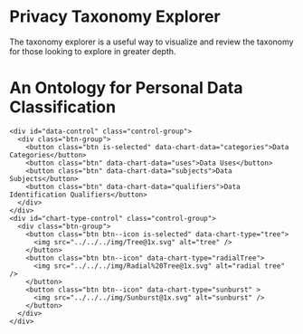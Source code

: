 # Privacy Taxonomy Explorer

The taxonomy explorer is a useful way to visualize and review the taxonomy for those looking to explore in greater depth.

<link rel="preconnect" href="https://fonts.googleapis.com" />
<link rel="preconnect" href="https://fonts.gstatic.com" crossorigin />
    <link
      href="https://fonts.googleapis.com/css2?family=Source+Sans+Pro:wght@400;600;700&display=swap"
      rel="stylesheet"
    />
    

<div id="vis" class="vis vis-container">
  <h1>An Ontology for Personal Data Classification</h1>
  <div class="controls-container">
  
    <div id="data-control" class="control-group">
      <div class="btn-group">
        <button class="btn is-selected" data-chart-data="categories">Data Categories</button>
        <button class="btn" data-chart-data="uses">Data Uses</button>
        <button class="btn" data-chart-data="subjects">Data Subjects</button>
        <button class="btn" data-chart-data="qualifiers">Data Identification Qualifiers</button>
      </div>
    </div>
    <div id="chart-type-control" class="control-group">
      <div class="btn-group">
        <button class="btn btn--icon is-selected" data-chart-type="tree">
          <img src="../../../img/Tree@1x.svg" alt="tree" />
        </button>
        <button class="btn btn--icon" data-chart-type="radialTree">
          <img src="../../../img/Radial%20Tree@1x.svg" alt="radial tree" />
        </button>
        <button class="btn btn--icon" data-chart-type="sunburst" >
          <img src="../../../img/Sunburst@1x.svg" alt="sunburst" />
        </button>
      </div>
    </div>
  </div>
  <div id="vis-chart" class="chart-container">
    <svg id="vis-sunburst"></svg>
    <svg id="vis-radial-tree"></svg>
    <svg id="vis-tree"></svg>
  </div>
  <div id="vis-color-legend"></div>
</div>


